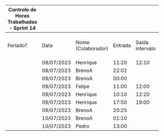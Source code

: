 | Controle de Horas Trabalhadas - Sprint 14 |  |  |  |  |  |  |  |  |  |  |
| --- | --- | --- | --- | --- | --- | --- | --- | --- | --- | --- |
| Feriado? | Data | Nome (Colaborador) | Entrada | Saída intervalo | Retorno intervalo | Saída | Total horas |  | Nome (Colaborador) | Total horas do sprint |
|  | 08/07/2023 | Henrique | 11:20 | 12:10 | 17:50 | 18:45 | 1:45:00 |  | BrenoA | 11:41 |
|  | 08/07/2023 | BrenoA | 22:02 |  |  | 23:59 | 1:57:00 |  | Bruno | 00:00 |
|  | 09/07/2023 | BrenoA | 00:00 |  |  | 05:20 | 5:20:00 |  | Felipe | 04:30 |
|  | 09/07/2023 | Felipe | 11:00 | 12:00 | 14:00 | 17:30 | 4:30:00 |  | Henrique | 08:30 |
|  | 09/07/2023 | Henrique | 10:10 | 12:20 | 16:00 | 17:15 | 3:25:00 |  | Limírio | 00:00 |
|  | 09/07/2023 | Henrique | 17:50 | 19:00 | 20:25 | 22:35 | 3:20:00 |  | Pedro | 01:00 |
|  | 09/07/2023 | BrenoA | 20:25 |  |  | 23:59 | 3:34:00 |  | Raquel | 00:00 |
|  | 10/07/2023 | BrenoA | 01:10 |  |  | 02:00 | 0:50:00 |  |  |  |
|  | 10/07/2023 | Pedro | 13:00 |  |  | 14:00 | 1:00:00 |  |  |  |
